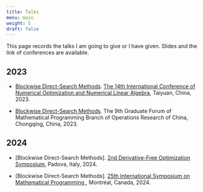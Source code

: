 ```yaml
---
title: Talks
menu: main
weight: 5
draft: false
---
```


This page records the talks I am going to give or I have given. Slides and the link of conferences are available.

## 2023

- [Blockwise Direct-Search Methods](/documents/ICNONLA2023.pdf). [The 14th International Conference of Numerical Optimization and Numerical Linear Algebra](http://lsec.cc.ac.cn/~icnonla23/), Taiyuan, China, 2023.

- [Blockwise Direct-Search Methods](/documents/9_th_Graduate_Forum.pdf). The 9th Graduate Forum of Mathematical Programming Branch of Operations Research of China, Chongqing, China, 2023.

## 2024

- [Blockwise Direct-Search Methods]. [2nd Derivative-Free Optimization Symposium](https://sites.google.com/diag.uniroma1.it/dfos24/home), Padova, Italy, 2024.

- [Blockwise Direct-Search Methods]. [25th International Symposium on Mathematical Programming ](https://ismp2024.gerad.ca/), Montréal, Canada, 2024.


